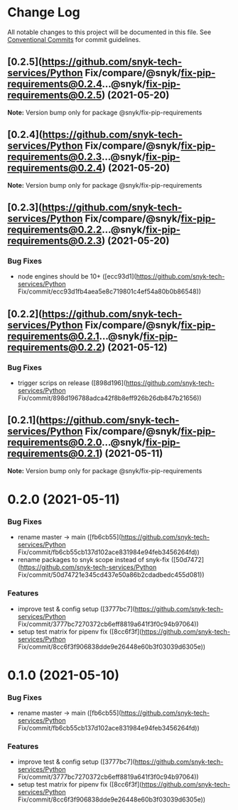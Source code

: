 # Change Log

All notable changes to this project will be documented in this file.
See [Conventional Commits](https://conventionalcommits.org) for commit guidelines.

## [0.2.5](https://github.com/snyk-tech-services/Python Fix/compare/@snyk/fix-pip-requirements@0.2.4...@snyk/fix-pip-requirements@0.2.5) (2021-05-20)

**Note:** Version bump only for package @snyk/fix-pip-requirements





## [0.2.4](https://github.com/snyk-tech-services/Python Fix/compare/@snyk/fix-pip-requirements@0.2.3...@snyk/fix-pip-requirements@0.2.4) (2021-05-20)

**Note:** Version bump only for package @snyk/fix-pip-requirements





## [0.2.3](https://github.com/snyk-tech-services/Python Fix/compare/@snyk/fix-pip-requirements@0.2.2...@snyk/fix-pip-requirements@0.2.3) (2021-05-20)


### Bug Fixes

* node engines should be 10+ ([ecc93d1](https://github.com/snyk-tech-services/Python Fix/commit/ecc93d1fb4aea5e8c719801c4ef54a80b0b86548))





## [0.2.2](https://github.com/snyk-tech-services/Python Fix/compare/@snyk/fix-pip-requirements@0.2.1...@snyk/fix-pip-requirements@0.2.2) (2021-05-12)


### Bug Fixes

* trigger scrips on release ([898d196](https://github.com/snyk-tech-services/Python Fix/commit/898d196788adca42f8b8eff926b26db847b21656))





## [0.2.1](https://github.com/snyk-tech-services/Python Fix/compare/@snyk/fix-pip-requirements@0.2.0...@snyk/fix-pip-requirements@0.2.1) (2021-05-11)

**Note:** Version bump only for package @snyk/fix-pip-requirements





# 0.2.0 (2021-05-11)


### Bug Fixes

* rename master -> main ([fb6cb55](https://github.com/snyk-tech-services/Python Fix/commit/fb6cb55cb137d102ace831984e94feb3456264fd))
* rename packages to snyk scope instead of snyk-fix ([50d7472](https://github.com/snyk-tech-services/Python Fix/commit/50d74721e345cd437e50a86b2cdadbedc455d081))


### Features

* improve test & config setup ([3777bc7](https://github.com/snyk-tech-services/Python Fix/commit/3777bc7270372cb6eff8819a641f3f0c94b97064))
* setup test matrix for pipenv fix ([8cc6f3f](https://github.com/snyk-tech-services/Python Fix/commit/8cc6f3f906838dde9e26448e60b3f03039d6305e))





# 0.1.0 (2021-05-10)


### Bug Fixes

* rename master -> main ([fb6cb55](https://github.com/snyk-tech-services/Python Fix/commit/fb6cb55cb137d102ace831984e94feb3456264fd))


### Features

* improve test & config setup ([3777bc7](https://github.com/snyk-tech-services/Python Fix/commit/3777bc7270372cb6eff8819a641f3f0c94b97064))
* setup test matrix for pipenv fix ([8cc6f3f](https://github.com/snyk-tech-services/Python Fix/commit/8cc6f3f906838dde9e26448e60b3f03039d6305e))
